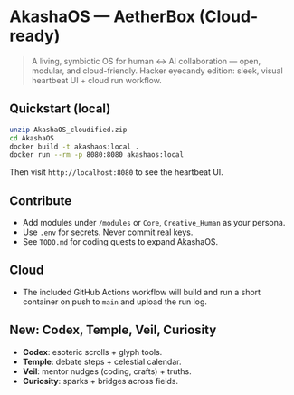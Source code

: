 # AkashaOS — AetherBox (Cloud-ready)

> A living, symbiotic OS for human ↔ AI collaboration — open, modular, and cloud-friendly.
> Hacker eyecandy edition: sleek, visual heartbeat UI + cloud run workflow.

## Quickstart (local)
```bash
unzip AkashaOS_cloudified.zip
cd AkashaOS
docker build -t akashaos:local .
docker run --rm -p 8080:8080 akashaos:local
```

Then visit `http://localhost:8080` to see the heartbeat UI.

## Contribute
- Add modules under `/modules` or `Core`, `Creative_Human` as your persona.
- Use `.env` for secrets. Never commit real keys.
- See `TODO.md` for coding quests to expand AkashaOS.

## Cloud
- The included GitHub Actions workflow will build and run a short container on push to `main` and upload the run log.

## New: Codex, Temple, Veil, Curiosity
- **Codex**: esoteric scrolls + glyph tools.
- **Temple**: debate steps + celestial calendar.
- **Veil**: mentor nudges (coding, crafts) + truths.
- **Curiosity**: sparks + bridges across fields.
